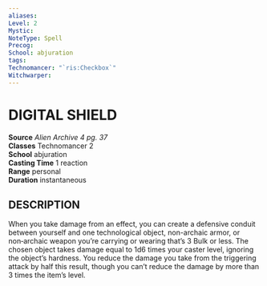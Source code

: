 ```yaml
---
aliases: 
Level: 2
Mystic: 
NoteType: Spell
Precog: 
School: abjuration 
tags: 
Technomancer: "`ris:Checkbox`"
Witchwarper: 
---
```

# DIGITAL SHIELD

**Source** _Alien Archive 4 pg. 37_  
**Classes** Technomancer 2  
**School** abjuration  
**Casting Time** 1 reaction  
**Range** personal  
**Duration** instantaneous  

## DESCRIPTION

When you take damage from an effect, you can create a defensive conduit between yourself and one technological object, non-archaic armor, or non‑archaic weapon you’re carrying or wearing that’s 3 Bulk or less. The chosen object takes damage equal to 1d6 times your caster level, ignoring the object’s hardness. You reduce the damage you take from the triggering attack by half this result, though you can’t reduce the damage by more than 3 times the item’s level.